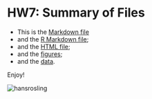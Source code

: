 HW7: Summary of Files
==========================

* This is the [Markdown file](https://github.com/STAT545-UBC/zz_michelle_lee-coursework/blob/master/HW7/hw7.md)
* and the [R Markdown file](https://github.com/STAT545-UBC/zz_michelle_lee-coursework/blob/master/HW7/hw7.Rmd);
* and the [HTML file](https://github.com/STAT545-UBC/zz_michelle_lee-coursework/blob/master/HW7/hw7.html);
* and the [figures](https://github.com/STAT545-UBC/zz_michelle_lee-coursework/tree/master/HW7/figure);
* and the [data](https://github.com/STAT545-UBC/zz_michelle_lee-coursework/blob/master/HW7/gapminderDataFiveYear.txt). 

Enjoy!


![hansrosling](http://lh6.ggpht.com/_H14qvQBzS-Y/TSU1RmdCHNI/AAAAAAAALpE/oHD8MWY_-5Y/hans_rosling_bbc.jpg)